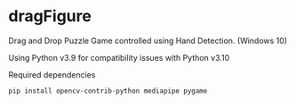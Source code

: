 # dragFigure
Drag and Drop Puzzle Game controlled using Hand Detection. (Windows 10)

Using Python v3.9 for compatibility issues with Python v3.10

Required dependencies 
```
pip install opencv-contrib-python mediapipe pygame
```
